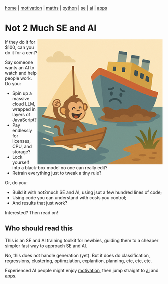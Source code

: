 [home](/README.md) | [motivation](/docs/motives.md) | [maths](/docs/maths.md) | [python](/docs/python.md) | [se](/docs/se.md) | [ai](/docs/a.md) |  [apps](/docs/apps.md)  
 


# Not 2 Much SE and AI 

<img align=right src="/docs/img/not2much.png" width=400>

If they do it for $100, can you do it for a cent?

Say someone wants an AI to watch and help people work. Do you:

- Spin up a massive cloud LLM, wrapped in layers of JavaScript?
- Pay endlessly for licenses, CPU, and storage?
- Lock yourself into a black-box model no one can really edit?
- Retrain everything just to tweak a tiny rule?

Or, do you:

- Build it with not2much SE and AI, using jsut a few hundred lines of code;
- Using code you can understand with costs you control;
- And results that just work?

Interested? Then read on!


## Who should read this

This is an SE and AI training toolkit for newbies, guiding them to a cheaper simpler fast way to approach SE and AI. 

No, this does not handle generation (yet). But it does do classification, regressions, clustering, optimziation, explantion, planning, etc, etc, etc. 

Experienced AI people might enjoy [motivation](/docs/motives.md), then jump straight to [ai](/docs/a.md) and  [apps](/docs/apps.md). 

 



